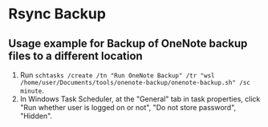 # Rsync Backup

## Usage example for Backup of OneNote backup files to a different location

1. Run `schtasks /create /tn "Run OneNote Backup" /tr "wsl /home/user/Documents/tools/onenote-backup/onenote-backup.sh" /sc minute`.
2. In Windows Task Scheduler, at the "General" tab in task properties, click "Run whether user is logged on or not", "Do not store password", "Hidden".
